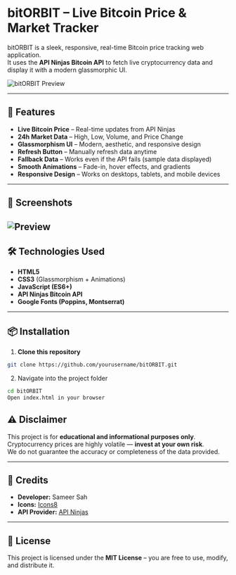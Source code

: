 # bitORBIT – Live Bitcoin Price & Market Tracker

bitORBIT is a sleek, responsive, real-time Bitcoin price tracking web application.  
It uses the **API Ninjas Bitcoin API** to fetch live cryptocurrency data and display it with a modern glassmorphic UI.

![bitORBIT Preview](https://img.icons8.com/?size=100&id=AGya1Ob0hYWS&format=png&color=000000)

---

## 🚀 Features

- **Live Bitcoin Price** – Real-time updates from API Ninjas  
- **24h Market Data** – High, Low, Volume, and Price Change  
- **Glassmorphism UI** – Modern, aesthetic, and responsive design  
- **Refresh Button** – Manually refresh data anytime  
- **Fallback Data** – Works even if the API fails (sample data displayed)  
- **Smooth Animations** – Fade-in, hover effects, and gradients  
- **Responsive Design** – Works on desktops, tablets, and mobile devices

---

## 📸 Screenshots

![Preview](https://i.imgur.com/5za0oYu.png)
---

## 🛠️ Technologies Used

- **HTML5**
- **CSS3** (Glassmorphism + Animations)
- **JavaScript (ES6+)**
- **API Ninjas Bitcoin API**
- **Google Fonts (Poppins, Montserrat)**

---

## 📦 Installation

1. **Clone this repository**
```bash
git clone https://github.com/yourusername/bitORBIT.git
```

2. Navigate into the project folder

``` bash
cd bitORBIT
Open index.html in your browser
```

## ⚠️ Disclaimer
This project is for **educational and informational purposes only**.  
Cryptocurrency prices are highly volatile — **invest at your own risk**.  
We do not guarantee the accuracy or completeness of the data provided.

---

## 💙 Credits
- **Developer:** Sameer Sah  
- **Icons:** [Icons8](https://icons8.com)  
- **API Provider:** [API Ninjas](https://api-ninjas.com/)

---

## 📄 License
This project is licensed under the **MIT License** – you are free to use, modify, and distribute it.

